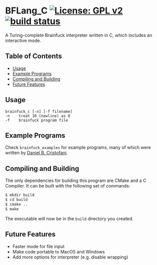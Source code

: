 BFLang_C [![License: GPL v2](https://img.shields.io/badge/License-GPL%20v2-blue.svg)](https://www.gnu.org/licenses/old-licenses/gpl-2.0.en.html) [![build status](https://api.travis-ci.org/Zedjones/Brainfuck_C.svg?branch=master)](https://travis-ci.org/Zedjones/Brainfuck_C)
==========
A Turing-complete Brainfuck interpreter written in C, which includes an interactive mode.

## Table of Contents
<!-- vim-markdown-toc GFM --> 
* [Usage](#usage)
* [Example Programs](#example-programs)
* [Compiling and Building](#compiling-and-building)
* [Future Features](#future-features)

## Usage
    brainfuck_c [-n] [-f filename]
    -n    treat 10 (newline) as 0
    -f    brainfuck program file
    
## Example Programs
Check `brainfuck_examples` for example programs, many of which were written by [Daniel B. Cristofani](http://www.hevanet.com/cristofd/brainfuck/).

## Compiling and Building
The only dependencies for building this program are CMake and a C Compiler.
It can be built with the following set of commands:
```sh
$ mkdir build
$ cd build
$ cmake ..
$ make
```
The executable will now be in the `build` directory you created. 

## Future Features
* Faster mode for file input
* Make code portable to MacOS and Windows
* Add more options for interpreter (e.g. disable wrapping)

